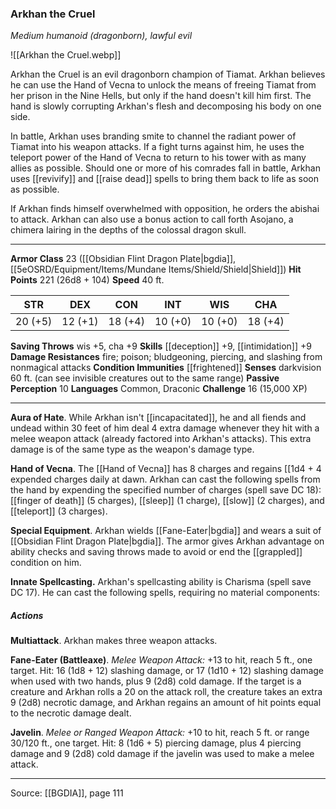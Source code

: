 ### Arkhan the Cruel
_Medium humanoid (dragonborn), lawful evil_

![[Arkhan the Cruel.webp]]

Arkhan the Cruel is an evil dragonborn champion of Tiamat. Arkhan believes he can use the Hand of Vecna to unlock the means of freeing Tiamat from her prison in the Nine Hells, but only if the hand doesn't kill him first. The hand is slowly corrupting Arkhan's flesh and decomposing his body on one side.

In battle, Arkhan uses branding smite to channel the radiant power of Tiamat into his weapon attacks. If a fight turns against him, he uses the teleport power of the Hand of Vecna to return to his tower with as many allies as possible. Should one or more of his comrades fall in battle, Arkhan uses [[revivify]] and [[raise dead]] spells to bring them back to life as soon as possible.

If Arkhan finds himself overwhelmed with opposition, he orders the abishai to attack. Arkhan can also use a bonus action to call forth Asojano, a chimera lairing in the depths of the colossal dragon skull.





---

**Armor Class** 23 ([[Obsidian Flint Dragon Plate|bgdia]], [[5eOSRD/Equipment/Items/Mundane Items/Shield/Shield|Shield]])
**Hit Points** 221 (26d8 + 104)
**Speed** 40 ft.

| STR     | DEX     | CON     | INT     | WIS     | CHA     |
|---------|---------|---------|---------|---------|---------|
| 20 (+5) | 12 (+1) | 18 (+4) | 10 (+0) | 10 (+0) | 18 (+4) |

**Saving Throws** wis +5, cha +9
**Skills** [[deception]] +9, [[intimidation]] +9
**Damage Resistances** fire; poison; bludgeoning, piercing, and slashing from nonmagical attacks
**Condition Immunities** [[frightened]]
**Senses** darkvision 60 ft. (can see invisible creatures out to the same range)
**Passive Perception** 10
**Languages** Common, Draconic
**Challenge** 16 (15,000 XP)

---

**Aura of Hate**. While Arkhan isn't [[incapacitated]], he and all fiends and undead within 30 feet of him deal 4 extra damage whenever they hit with a melee weapon attack (already factored into Arkhan's attacks). This extra damage is of the same type as the weapon's damage type.

**Hand of Vecna**. The [[Hand of Vecna]] has 8 charges and regains [[1d4 + 4 expended charges daily at dawn. Arkhan can cast the following spells from the hand by expending the specified number of charges (spell save DC 18): [[finger of death]] (5 charges), [[sleep]] (1 charge), [[slow]] (2 charges), and [[teleport]] (3 charges).

**Special Equipment**. Arkhan wields [[Fane-Eater|bgdia]] and wears a suit of [[Obsidian Flint Dragon Plate|bgdia]]. The armor gives Arkhan advantage on ability checks and saving throws made to avoid or end the [[grappled]] condition on him.

**Innate Spellcasting.** Arkhan's spellcasting ability is Charisma (spell save DC 17). He can cast the following spells, requiring no material components:

##### Actions
**Multiattack**. Arkhan makes three weapon attacks.

**Fane-Eater (Battleaxe)**. _Melee Weapon Attack:_ +13 to hit, reach 5 ft., one target. Hit: 16 (1d8 + 12) slashing damage, or 17 (1d10 + 12) slashing damage when used with two hands, plus 9 (2d8) cold damage. If the target is a creature and Arkhan rolls a 20 on the attack roll, the creature takes an extra 9 (2d8) necrotic damage, and Arkhan regains an amount of hit points equal to the necrotic damage dealt.

**Javelin**. _Melee or Ranged Weapon Attack:_ +10 to hit, reach 5 ft. or range 30/120 ft., one target. Hit: 8 (1d6 + 5) piercing damage, plus 4 piercing damage and 9 (2d8) cold damage if the javelin was used to make a melee attack.


---

Source: [[BGDIA]], page 111